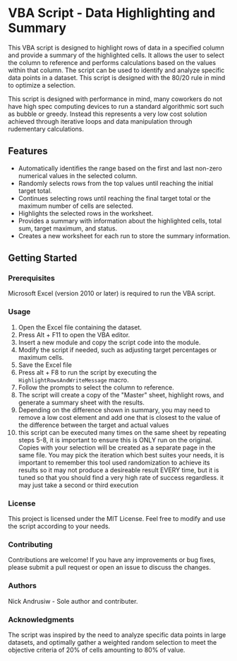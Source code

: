 # VBA Script - Data Highlighting and Summary

This VBA script is designed to highlight rows of data in a specified column and provide a summary of the highlighted cells. It allows the user to select the column to reference and performs calculations based on the values within that column. The script can be used to identify and analyze specific data points in a dataset. This script is designed with the 80/20 rule in mind to optimize a selection.

This script is designed with performance in mind, many coworkers do not have high spec computing devices to run a standard algorithmic sort such as bubble or greedy. Instead this represents a very low cost solution achieved through iterative loops and data manipulation through rudementary calculations.

## Features

- Automatically identifies the range based on the first and last non-zero numerical values in the selected column.
- Randomly selects rows from the top values until reaching the initial target total.
- Continues selecting rows until reaching the final target total or the maximum number of cells are selected.
- Highlights the selected rows in the worksheet.
- Provides a summary with information about the highlighted cells, total sum, target maximum, and status.
- Creates a new worksheet for each run to store the summary information.

## Getting Started

### Prerequisites

Microsoft Excel (version 2010 or later) is required to run the VBA script.

### Usage

1. Open the Excel file containing the dataset.
2. Press Alt + F11 to open the VBA editor.
3. Insert a new module and copy the script code into the module.
4. Modify the script if needed, such as adjusting target percentages or maximum cells.
5. Save the Excel file 
6. Press alt + F8 to run the script by executing the `HighlightRowsAndWriteMessage` macro.
7. Follow the prompts to select the column to reference.
8. The script will create a copy of the "Master" sheet, highlight rows, and generate a summary sheet with the results.
9. Depending on the difference shown in summary, you may need to remove a low cost element and add one that is closest to the value of the difference between the target and actual values
10. this script can be executed many times on the same sheet by repeating steps 5-8, it is important to ensure this is ONLY run on the original. Copies with your selection will be created as a separate page in the same file. You may pick the iteration which best suites your needs, it is important to remember this tool used randomization to achieve its results so it may not produce a desireable result EVERY time, but it is tuned so that you should find a very high rate of success regardless. it may just take a second or third execution

### License

This project is licensed under the MIT License. Feel free to modify and use the script according to your needs.

### Contributing

Contributions are welcome! If you have any improvements or bug fixes, please submit a pull request or open an issue to discuss the changes.

### Authors

Nick Andrusiw - Sole author and contributer.

### Acknowledgments

The script was inspired by the need to analyze specific data points in large datasets, and optimally gather a weighted random selection to meet the objective criteria of 20% of cells amounting to 80% of value.
